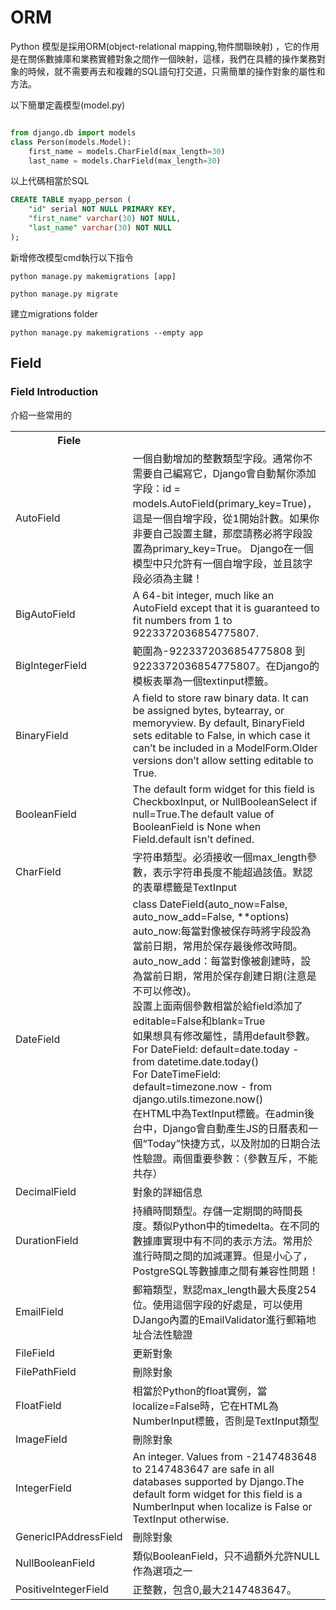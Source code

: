 # ORM  
Python 模型是採用ORM(object-relational mapping,物件關聯映射) ，它的作用是在關係數據庫和業務實體對象之間作一個映射，這樣，我們在具體的操作業務對象的時候，就不需要再去和複雜的SQL語句打交道，只需簡單的操作對象的屬性和方法。</br>

以下簡單定義模型(model.py)


```python 

from django.db import models
class Person(models.Model):
    first_name = models.CharField(max_length=30)
    last_name = models.CharField(max_length=30)    
```

以上代碼相當於SQL

```sql
CREATE TABLE myapp_person (
    "id" serial NOT NULL PRIMARY KEY,
    "first_name" varchar(30) NOT NULL,
    "last_name" varchar(30) NOT NULL
);
```

新增修改模型cmd執行以下指令</br>

```
python manage.py makemigrations [app]

python manage.py migrate
```

建立migrations folder
```
python manage.py makemigrations --empty app
```
## Field

### Field Introduction
介紹一些常用的
<table>
    <tr>
        <th>Fiele</th>
        <th></th>        
    </tr>
    <tr>
        <td>AutoField</td>
        <td>一個自動增加的整數類型字段。通常你不需要自己編寫它，Django會自動幫你添加字段：id = models.AutoField(primary_key=True)，這是一個自增字段，從1開始計數。如果你非要自己設置主鍵，那麼請務必將字段設置為primary_key=True。 Django在一個模型中只允許有一個自增字段，並且該字段必須為主鍵！</td>
    </tr>
    <tr>
        <td>BigAutoField</td>
        <td>A 64-bit integer, much like an AutoField except that it is guaranteed to fit numbers from 1 to 9223372036854775807.</td>
    </tr>    
    <tr>
        <td>BigIntegerField</td>
        <td>範圍為-9223372036854775808 到9223372036854775807。在Django的模板表單為一個textinput標籤。</td>
    </tr>
     <tr>
        <td>BinaryField</td>
        <td>A field to store raw binary data. It can be assigned bytes, bytearray, or memoryview. By default, BinaryField sets editable to False, in which case it can’t be included in a ModelForm.Older versions don’t allow setting editable to True.</td>
    </tr>
    <tr>
        <td>BooleanField</td>
        <td>The default form widget for this field is CheckboxInput, or NullBooleanSelect if null=True.The default value of BooleanField is None when Field.default isn’t defined.</td>
    </tr>
    <tr>
        <td>CharField</td>
        <td>字符串類型。必須接收一個max_length參數，表示字符串長度不能超過該值。默認的表單標籤是TextInput</td>
    </tr>
    <tr>
        <td>DateField</td>
        <td>class DateField(auto_now=False, auto_now_add=False, **options)</br> 
            auto_now:每當對像被保存時將字段設為當前日期，常用於保存最後修改時間。</br> 
            auto_now_add：每當對像被創建時，設為當前日期，常用於保存創建日期(注意是不可以修改)。</br> 
            設置上面兩個參數相當於給field添加了editable=False和blank=True</br> 
            如果想具有修改屬性，請用default參數。</br> 
            For DateField: default=date.today - from datetime.date.today()</br> 
            For DateTimeField: default=timezone.now - from django.utils.timezone.now()</br> 
            在HTML中為TextInput標籤。在admin後台中，Django會自動產生JS的日曆表和一個“Today”快捷方式，以及附加的日期合法性驗證。兩個重要參數：（參數互斥，不能共存）</br> 
        </td>            
    </tr>    
    <tr>
        <td>DecimalField</td>
        <td>對象的詳細信息</td>
    </tr>    
    <tr>
        <td>DurationField</td>
        <td>持續時間類型。存儲一定期間的時間長度。類似Python中的timedelta。在不同的數據庫實現中有不同的表示方法。常用於進行時間之間的加減運算。但是小心了， PostgreSQL等數據庫之間有兼容性問題！</td>
    </tr>
    <tr>
        <td>EmailField</td>
        <td>郵箱類型，默認max_length最大長度254位。使用這個字段的好處是，可以使用DJango內置的EmailValidator進行郵箱地址合法性驗證</td>
    </tr>
    <tr>
        <td>FileField</td>
        <td>更新對象</td>
    </tr>
    <tr>
        <td>FilePathField</td>
        <td>刪除對象</td>
    </tr>
        <tr>
        <td>FloatField</td>
        <td>相當於Python的float實例，當localize=False時，它在HTML為NumberInput標籤，否則是TextInput類型</td>
    </tr>
        <tr>
        <td>ImageField</td>
        <td>刪除對象</td>
    </tr>
        <tr>
        <td>IntegerField</td>
        <td>An integer. Values from -2147483648 to 2147483647 are safe in all databases supported by Django.The default form widget for this field is a NumberInput when localize is False or TextInput otherwise.</td>
    </tr>
        <tr>
        <td>GenericIPAddressField</td>
        <td>刪除對象</td>
    </tr>
        <tr>
        <td>NullBooleanField</td>
        <td>類似BooleanField，只不過額外允許NULL作為選項之一</td>
    </tr>
    <tr>
        <td>PositiveIntegerField</td>
        <td>正整數，包含0,最大2147483647。</td>
    </tr>
</table>